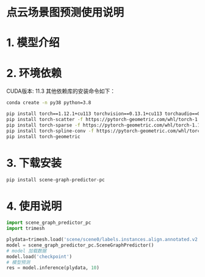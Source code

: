 # 点云场景图预测使用说明

# 1. 模型介绍


# 2. 环境依赖

CUDA版本: 11.3
其他依赖库的安装命令如下：

```bash
conda create -n py38 python=3.8
```

```bash
pip install torch==1.12.1+cu113 torchvision==0.13.1+cu113 torchaudio==0.12.1 --extra-index-url https://download.pytorch.org/whl/cu113
pip install torch-scatter -f https://pytorch-geometric.com/whl/torch-1.12.1+cu113.html
pip install torch-sparse -f https://pytorch-geometric.com/whl/torch-1.12.1+cu113.html
pip install torch-spline-conv -f https://pytorch-geometric.com/whl/torch-1.12.1+cu113.html
pip install torch-geometric
```

# 3. 下载安装

```bash
pip install scene-graph-predictor-pc
```

# 4. 使用说明
```python
import scene_graph_predictor_pc
import trimesh

plydata=trimesh.load('scene/scene0/labels.instances.align.annotated.v2.ply', process=False)
model = scene_graph_predictor_pc.SceneGraphPredictor()
# model 加载数据
model.load('checkpoint')
# 模型预测
res = model.inference(plydata, 10)
```